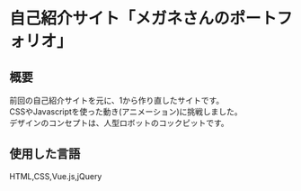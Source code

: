 # 自己紹介サイト「メガネさんのポートフォリオ」

## 概要
前回の自己紹介サイトを元に、1から作り直したサイトです。<br>
CSSやJavascriptを使った動き(アニメーション)に挑戦しました。<br>
デザインのコンセプトは、人型ロボットのコックピットです。

## 使用した言語
HTML,CSS,Vue.js,jQuery
